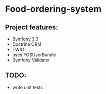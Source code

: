 Food-ordering-system
====================

## Project features:

- Symfony 3.3
- Doctrine ORM
- TWIG
- uses FOSUserBundle
- Symfony Validator


## TODO:
- write unit tests
